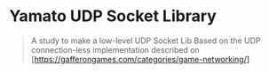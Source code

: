# Yamato UDP Socket Library

> A study to make a low-level UDP Socket Lib
> Based on the UDP connection-less implementation described on [https://gafferongames.com/categories/game-networking/]